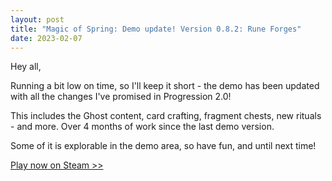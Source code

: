 ```yaml
---
layout: post
title: "Magic of Spring: Demo update! Version 0.8.2: Rune Forges"
date: 2023-02-07
---
```


Hey all,

Running a bit low on time, so I'll keep it short - the demo has been updated with all the changes I've promised in Progression 2.0!

This includes the Ghost content, card crafting, fragment chests, new rituals - and more.
Over 4 months of work since the last demo version.

Some of it is explorable in the demo area, so have fun, and until next time!

[Play now on Steam >>](https://store.steampowered.com/app/1786910/Magic_of_Spring/)
